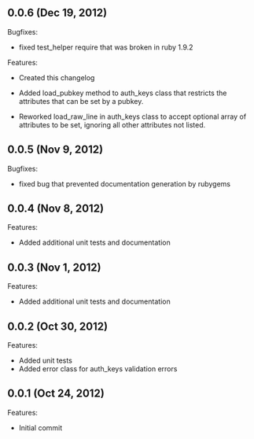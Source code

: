 ## 0.0.6 (Dec 19, 2012)

Bugfixes:

- fixed test_helper require that was broken in ruby 1.9.2

Features:

- Created this changelog

- Added load_pubkey method to auth_keys class that restricts
the attributes that can be set by a pubkey.

- Reworked load_raw_line in auth_keys class to accept optional
array of attributes to be set, ignoring all other attributes
not listed.

## 0.0.5 (Nov 9, 2012)

Bugfixes:

- fixed bug that prevented documentation generation by rubygems

## 0.0.4 (Nov 8, 2012)

Features:

- Added additional unit tests and documentation

## 0.0.3 (Nov 1, 2012)

Features:

- Added additional unit tests and documentation

## 0.0.2 (Oct 30, 2012)

Features:

- Added unit tests
- Added error class for auth_keys validation errors

## 0.0.1 (Oct 24, 2012)

Features:

- Initial commit
